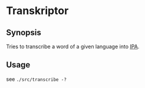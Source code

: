 # Transkriptor

## Synopsis

Tries to transcribe a word of a given language into [IPA](https://en.wikipedia.org/wiki/International_Phonetic_Alphabet).


## Usage

see `./src/transcribe -?`
